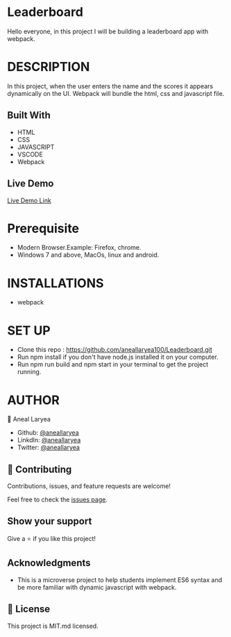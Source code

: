 # Leaderboard
Hello everyone, in this project I will be building a leaderboard app with webpack.
# DESCRIPTION
In this project, when the user enters the name and the scores it appears dynamically on the UI. Webpack will bundle the html, css and javascript file.

## Built With

- HTML
- CSS
- JAVASCRIPT
- VSCODE
- Webpack

## Live Demo

[Live Demo Link]()

# Prerequisite
* Modern Browser.Example: Firefox, chrome.
* Windows 7 and above, MacOs, linux and android.

# INSTALLATIONS
* webpack


# SET UP
* Clone this repo : https://github.com/aneallaryea100/Leaderboard.git
* Run npm install if you don't have node.js installed it on your computer.
* Run npm run build and npm start in your terminal to get the project running.

# AUTHOR
👤 Aneal Laryea
* Github: [@aneallaryea](https://github.com/aneallaryea100)
* LinkdIn: [@aneallaryea](https://www.linkedin.com/in/nii-aneal-84ba7a147)
* Twitter: [@aneallaryea](https://twitter.com/AnealLaryea)


## 🤝 Contributing

Contributions, issues, and feature requests are welcome!

Feel free to check the [issues page](../../issues/).

## Show your support

Give a ⭐️ if you like this project!

## Acknowledgments

- This is a microverse project to help students implement ES6 syntax and be more familiar with dynamic javascript with webpack.



## 📝 License

This project is MIT.md licensed.
